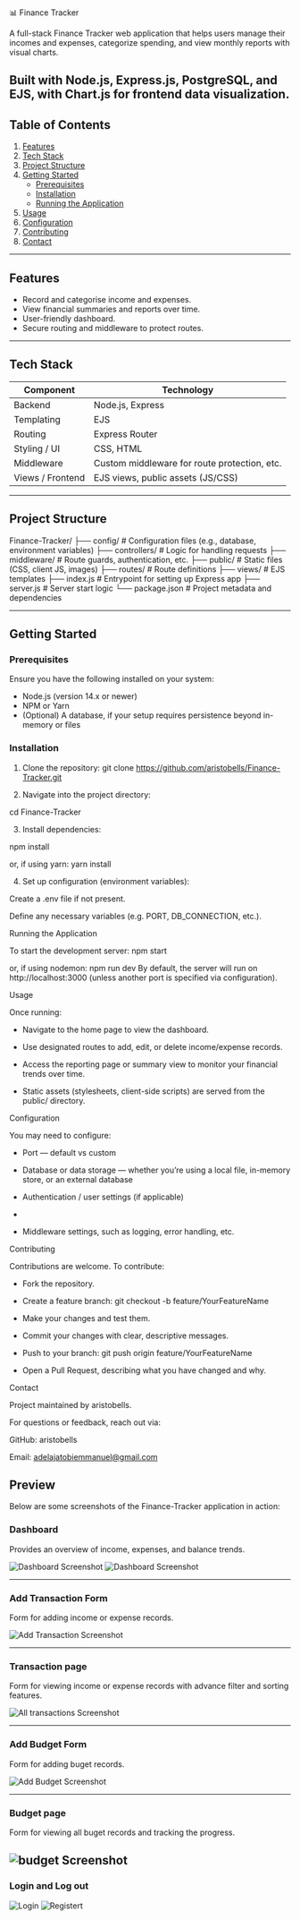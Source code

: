 📊 Finance Tracker

A full-stack Finance Tracker web application that helps users manage their incomes and expenses, categorize spending, and view monthly reports with visual charts.

Built with Node.js, Express.js, PostgreSQL, and EJS, with Chart.js for frontend data visualization.
---

## Table of Contents

1. [Features](#features)  
2. [Tech Stack](#tech-stack)  
3. [Project Structure](#project-structure)  
4. [Getting Started](#getting-started)  
   - [Prerequisites](#prerequisites)  
   - [Installation](#installation)  
   - [Running the Application](#running-the-application)  
5. [Usage](#usage)  
6. [Configuration](#configuration)  
7. [Contributing](#contributing)   
8. [Contact](#contact)

---

## Features

- Record and categorise income and expenses.  
- View financial summaries and reports over time.  
- User-friendly dashboard.  
- Secure routing and middleware to protect routes.  

---

## Tech Stack

| Component     | Technology         |
|----------------|----------------------|
| Backend        | Node.js, Express     |
| Templating     | EJS                 |
| Routing        | Express Router       |
| Styling / UI   | CSS, HTML           |
| Middleware     | Custom middleware for route protection, etc. |
| Views / Frontend | EJS views, public assets (JS/CSS) |

---

## Project Structure

Finance-Tracker/
├── config/ # Configuration files (e.g., database, environment variables)
├── controllers/ # Logic for handling requests
├── middleware/ # Route guards, authentication, etc.
├── public/ # Static files (CSS, client JS, images)
├── routes/ # Route definitions
├── views/ # EJS templates
├── index.js # Entrypoint for setting up Express app
├── server.js # Server start logic
└── package.json # Project metadata and dependencies

---

## Getting Started

### Prerequisites

Ensure you have the following installed on your system:

- Node.js (version 14.x or newer)  
- NPM or Yarn  
- (Optional) A database, if your setup requires persistence beyond in-memory or files  

### Installation

1. Clone the repository:
   git clone https://github.com/aristobells/Finance-Tracker.git

2. Navigate into the project directory:

  cd Finance-Tracker

3. Install dependencies:

  npm install

  or, if using yarn:
  yarn install

4. Set up configuration (environment variables):

Create a .env file if not present.

Define any necessary variables (e.g. PORT, DB_CONNECTION, etc.).

Running the Application

To start the development server:
npm start

or, if using nodemon:
npm run dev
By default, the server will run on http://localhost:3000 (unless another port is specified via configuration).

Usage

Once running:

- Navigate to the home page to view the dashboard.

- Use designated routes to add, edit, or delete income/expense records.

- Access the reporting page or summary view to monitor your financial trends over time.

- Static assets (stylesheets, client-side scripts) are served from the public/ directory.

Configuration

You may need to configure:

- Port — default vs custom

- Database or data storage — whether you’re using a local file, in-memory store, or an external database

- Authentication / user settings (if applicable)
- 
- Middleware settings, such as logging, error handling, etc.

Contributing

Contributions are welcome. To contribute:

- Fork the repository.

- Create a feature branch: git checkout -b feature/YourFeatureName

- Make your changes and test them.

- Commit your changes with clear, descriptive messages.

- Push to your branch: git push origin feature/YourFeatureName

- Open a Pull Request, describing what you have changed and why.

Contact

Project maintained by aristobells.

For questions or feedback, reach out via:

GitHub: aristobells

Email: adelajatobiemmanuel@gmail.com


## Preview

Below are some screenshots of the Finance-Tracker application in action:

### Dashboard  
Provides an overview of income, expenses, and balance trends.  

![Dashboard Screenshot](./public/assests/Screebshoots/Dashboard%201.jpg)
![Dashboard Screenshot](./public/assests/Screebshoots/Dashboard%202.jpg)

---

### Add Transaction Form  
Form for adding income or expense records.  

![Add Transaction Screenshot](./public/assests/Screebshoots/Add%20transaction.jpg)

---

###  Transaction page  
Form for viewing income or expense records with advance filter and sorting features.  

![All transactions Screenshot](./public/assests/Screebshoots/All%20Transactions.jpg)

---
### Add Budget Form  
Form for adding buget records.  

![Add Budget Screenshot](./public/assests/Screebshoots/Create%20budget.jpg)

---

### Budget page 
Form for viewing all buget records and tracking the progress.  

![budget Screenshot](./public/assests/Screebshoots/budget%20and%20tracking.jpg)
---

### Login and Log out 
 ![Login](./public/assests/Screebshoots/login.jpg)
 ![Registert](./public/assests/Screebshoots/register.jpg)



